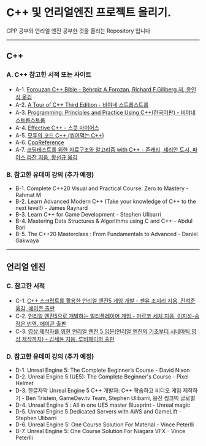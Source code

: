 # C++ 및 언리얼엔진 프로젝트 올리기.
 
 CPP 공부와 언리얼 엔진 공부한 것을 올리는 Repository 입니다 

-------------------------------------------------------
## C++

### A. C++ 참고한 서적 또는 사이트 

 * A-1. [Forouzan C++ Bible - Behrpiz A.Forozan, Richard F.Gillberg 저, 윤인성 옮김](https://product.kyobobook.co.kr/detail/S000001743779)
 * A-2. [A Tour of C++ Third Edition - 비야네 스트롭스트룹](https://product.kyobobook.co.kr/detail/S000213611373)
 * A-3. [Programming: Principles and Practice Using C++(한국어판) - 비야네 스트롭스트룹](https://product.kyobobook.co.kr/detail/S000000935796)
 * A-4. [Effective C++ - 스콧 마이어스](https://product.kyobobook.co.kr/detail/S000001962302)
 * A-5. [모두의 코드 C++ (씹어먹는 C++)](https://modoocode.com/)
 * A-6. [CppReference](https://en.cppreference.com/w/)
 * A-7. [코딩테스트를 위한 자료구조와 알고리즘 with C++ - 존캐리, 셰리안 도시, 파야스 라잔 지음, 황선규 옮김](https://product.kyobobook.co.kr/detail/S000001834528)

### B. 참고한 유데미 강의 (추가 예정)

  * B-1. Complete C++20 Visual and Practical Course: Zero to Mastery - Rahmat M
  * B-2. Learn Advanced Modern C++ (Take your knowledge of C++ to the next level!) - James Raynard
  * B-3. Learn C++ for Game Development - Stephen Ulibarri
  * B-4. Mastering Data Structures & Algorithms using C and C++ - Abdul Bari
  * B-5. The C++20 Masterclass : From Fundamentals to Advanced - Daniel Gakwaya
    
-------------------------------------------------------------------------

## 언리얼 엔진 

 ### C. 참고한 서적 
 * C-1. [C++ 스크립트를 활용한 언리얼 엔진5 게임 개발 - 젠유 조지리 지음, 진석준 옮김, 에이콘 출판](https://product.kyobobook.co.kr/detail/S000214769623)
*  C-2. [언리얼 엔진5으로 개발하는 멀티플레이어 게임 - 마르코 세치 지음, 이지성-송정은 번역, 에이콘 출판](https://product.kyobobook.co.kr/detail/S000215817133)
*  C-3. [영상 제작자를 위한 언리얼 엔진 5 입문(언리얼 엔진의 기초부터 시네마틱 영상 제작까지) - 김세윤 지음, 루비페이퍼 출판](https://product.kyobobook.co.kr/detail/S000210534572)

### D. 참고한 유데미 강의 (추가 예정)
 * D-1. Unreal Engine 5: The Complete Beginner’s Course - David Nixon
 * D-2. Unreal Engine 5 (UE5): The Complete Beginner's Course - Pixel Helmet
 * D-3. 한글자막 Unreal Engine 5 C++ 개발자: C++ 학습하고 비디오 게임 제작하기 - Ben Tristem, GameDev.tv Team, Stephen Ulibarri, 웅진 씽크빅 글로벌
 * D-4. Unreal Engine 5 : All in one UE5 master Blueprint - Unreal magic
 * D-5. Unreal Engine 5 Dedicated Servers with AWS and GameLift - Stephen Ulibarri
 * D-6. Unreal Engine 5: One Course Solution For Material - Vince Peterlli
 * D-7. Unreal Engine 5: One Course Solution For Niagara VFX - Vince Peterlli
